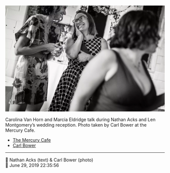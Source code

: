 ![Carolina Van Horne and Marcia Eldridge talk](assets/389159f96a97cf1a39ece821d896d81c.webp)

Carolina Van Horn and Marcia Eldridge talk during Nathan Acks and Len Montgomery’s wedding reception. Photo taken by Carl Bower at the Mercury Cafe.

* [The Mercury Cafe](http://mercurycafe.com)
* [Carl Bower](https://carlbowerphotos.com)

- - - -

<span aria-hidden="true">👥</span> Nathan Acks (text) & Carl Bower (photo)  
<span aria-hidden="true">📅</span> June 29, 2019 22:35:56

